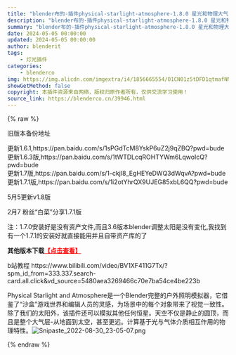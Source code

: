 ```yaml
---
title: "blender布的-插件physical-starlight-atmosphere-1.8.0 星光和物理大气！blender插件中文版 Physical Starlight Atmosphere 物理天空 最新版v1.8"
description: "blender布的-插件physical-starlight-atmosphere-1.8.0 星光和物理大气！blender插件中文版 Physical Starlight Atmosphere 物理天空 最新版v1.8"
summary: "blender布的-插件physical-starlight-atmosphere-1.8.0 星光和物理大气！blender插件中文版 Physical Starlight Atmosphere 物理天空 最新版v1.8"
date: 2024-05-05 00:00:00
updated: 2024-05-05 00:00:00
author: blenderit
tags: 
    - 灯光插件
categories:
    - blenderco
img: https://img.alicdn.com/imgextra/i4/1856665554/O1CN01z5tDFD1qtmafNNrK3_!!1856665554.jpg
showGetMethod: false
copyright: 本插件资源来自网络，版权归原作者所有，仅供交流学习使用！
source_link: https://blenderco.cn/39946.html
---
```


{% raw %}
<p>旧版本备份地址</p><p>更新1.6.1,https://pan.baidu.com/s/1sPGdTcM8YskP6uZ2j9qZBQ?pwd=bude<br>
更新1.6.3版,https://pan.baidu.com/s/1tWTDLcqROHTYWm6LqwoIcQ?pwd=bude<br>
更新1.7版,https://pan.baidu.com/s/1-ckjI8_EgHEYeDWQ3dWqvA?pwd=bude<br>
更新1.7.1版,https://pan.baidu.com/s/1i2otYhrQX9UJEG85xbL6QQ?pwd=bude</p><p>5月5更新v1.8版</p><p>2月7 粉丝“白菜”分享1.7.1版</p><p>注：1.7.0安装好是没有资产文件,而且3.6版本blender调整太阳是没有变化,我找到有一个1.7.1的安装好就直接能用并且自带资产库的了</p><p><strong>其他版本下载<span style="color: #ff0000;"><a style="color: #ff0000;" href="https://blenderco.cn/?s=physical&amp;cat=">【点击查看】</a></span></strong></p><p>b站教程 https://www.bilibili.com/video/BV1XF411G7Tx/?spm_id_from=333.337.search-card.all.click&amp;vd_source=5480aea3269466c70e7ba54ce4be223b</p><p>Physical Starlight and Atmosphere是一个Blender完整的户外照明模拟器，它借鉴了“沙盒”游戏世界和编辑人员的灵感，为场景中的每个对象带来了视觉一致性。除了我们的太阳外，该插件还可以模拟其他任何恒星。天空不仅是静止的圆顶，而且是整个大气层-从地面到太空，甚至更远。计算基于光与气体介质相互作用的物理特性。<img src="https://img.alicdn.com/imgextra/i2/751044092/O1CN01CmaAnt1g6BTfHM5Nc_!!751044092.png" alt="Snipaste_2022-08-30_23-05-07.png"></p>
<div style="display: none">blenderco</div>
{% endraw %}
